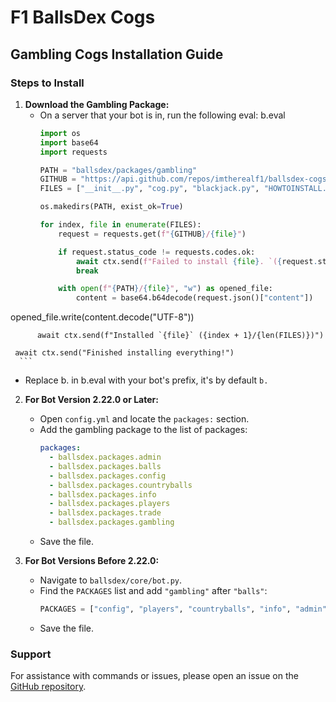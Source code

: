# F1 BallsDex Cogs

## Gambling Cogs Installation Guide

### Steps to Install

1. **Download the Gambling Package:**
   - On a server that your bot is in, run the following eval:
     b.eval
     ```py
     import os
     import base64
     import requests

     PATH = "ballsdex/packages/gambling"
     GITHUB = "https://api.github.com/repos/imtherealf1/ballsdex-cogs/contents/gambling"
     FILES = ["__init__.py", "cog.py", "blackjack.py", "HOWTOINSTALL.md"]

     os.makedirs(PATH, exist_ok=True)

     for index, file in enumerate(FILES):
         request = requests.get(f"{GITHUB}/{file}")

         if request.status_code != requests.codes.ok:
             await ctx.send(f"Failed to install {file}. `({request.status_code})`")
             break

         with open(f"{PATH}/{file}", "w") as opened_file:
             content = base64.b64decode(request.json()["content"])

opened_file.write(content.decode("UTF-8"))

          await ctx.send(f"Installed `{file}` ({index + 1}/{len(FILES)})")

     await ctx.send("Finished installing everything!")
      ```
   - Replace b. in b.eval with your bot's prefix, it's by default `b.`

2. **For Bot Version 2.22.0 or Later:**
   - Open `config.yml` and locate the `packages:` section.
   - Add the gambling package to the list of packages:
     ```yaml
     packages:
       - ballsdex.packages.admin
       - ballsdex.packages.balls
       - ballsdex.packages.config
       - ballsdex.packages.countryballs
       - ballsdex.packages.info
       - ballsdex.packages.players
       - ballsdex.packages.trade
       - ballsdex.packages.gambling
     ```
   - Save the file.

3. **For Bot Versions Before 2.22.0:**
   - Navigate to `ballsdex/core/bot.py`.
   - Find the `PACKAGES` list and add `"gambling"` after `"balls"`:
     ```python
     PACKAGES = ["config", "players", "countryballs", "info", "admin", "trade", "balls", "gambling"]
     ```
   - Save the file.

### Support

For assistance with commands or issues, please open an issue on the [GitHub repository](https://github.com/imtherealF1/ballsdex-cogs).
